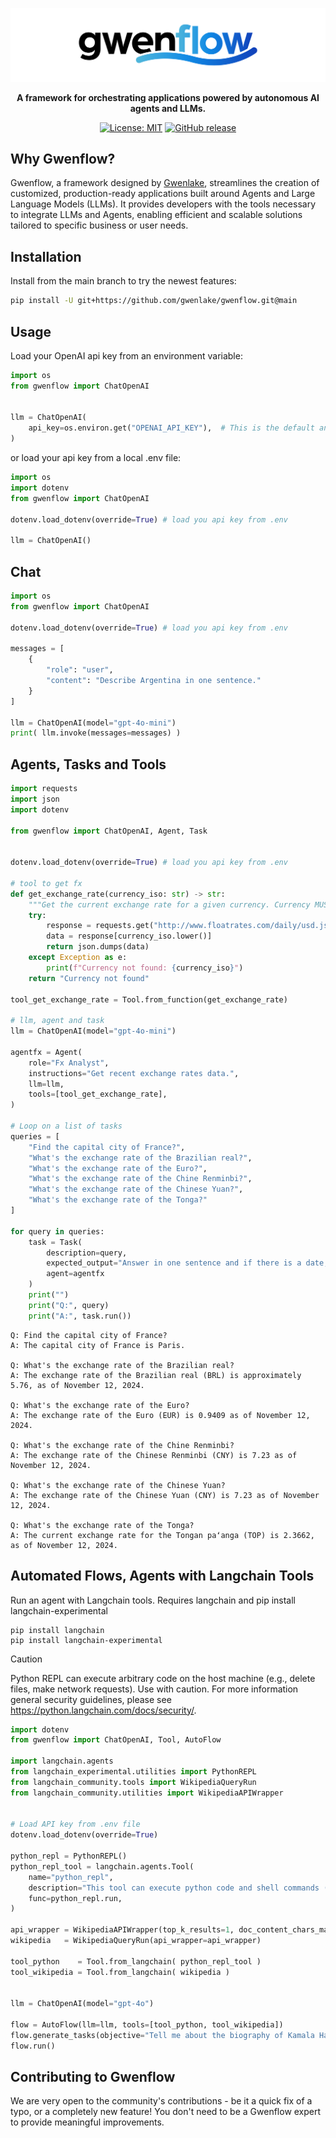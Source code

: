 <div align="center">

![Logo of Gwenflow](./docs/images/gwenflow.png)

**A framework for orchestrating applications powered by autonomous AI agents and LLMs.**

[![License: MIT](https://img.shields.io/badge/License-MIT-green.svg)](https://opensource.org/licenses/MIT)
[![GitHub release](https://img.shields.io/github/v/release/gwenlake/gwenflow)](https://github.com/your-username/gwenflow/releases)


</div>


## Why Gwenflow?

Gwenflow, a framework designed by [Gwenlake](https://gwenlake.com), 
streamlines the creation of customized, production-ready applications built around Agents and
Large Language Models (LLMs). It provides developers with the tools necessary
to integrate LLMs and Agents, enabling efficient and
scalable solutions tailored to specific business or user needs.

## Installation

Install from the main branch to try the newest features:

```bash
pip install -U git+https://github.com/gwenlake/gwenflow.git@main
```

## Usage

Load your OpenAI api key from an environment variable:

```python
import os
from gwenflow import ChatOpenAI


llm = ChatOpenAI(
    api_key=os.environ.get("OPENAI_API_KEY"),  # This is the default and can be omitted
)
```

or load your api key from a local .env file:

```python
import os
import dotenv
from gwenflow import ChatOpenAI

dotenv.load_dotenv(override=True) # load you api key from .env

llm = ChatOpenAI()
```

## Chat

```python
import os
from gwenflow import ChatOpenAI

dotenv.load_dotenv(override=True) # load you api key from .env

messages = [
    {
        "role": "user",
        "content": "Describe Argentina in one sentence."
    }
]

llm = ChatOpenAI(model="gpt-4o-mini")
print( llm.invoke(messages=messages) )
```

## Agents, Tasks and Tools

```python
import requests
import json
import dotenv

from gwenflow import ChatOpenAI, Agent, Task


dotenv.load_dotenv(override=True) # load you api key from .env

# tool to get fx
def get_exchange_rate(currency_iso: str) -> str:
    """Get the current exchange rate for a given currency. Currency MUST be in iso format."""
    try:
        response = requests.get("http://www.floatrates.com/daily/usd.json").json()
        data = response[currency_iso.lower()]
        return json.dumps(data)
    except Exception as e:
        print(f"Currency not found: {currency_iso}")
    return "Currency not found"

tool_get_exchange_rate = Tool.from_function(get_exchange_rate)

# llm, agent and task
llm = ChatOpenAI(model="gpt-4o-mini")

agentfx = Agent(
    role="Fx Analyst",
    instructions="Get recent exchange rates data.",
    llm=llm,
    tools=[tool_get_exchange_rate],
)

# Loop on a list of tasks
queries = [
    "Find the capital city of France?",
    "What's the exchange rate of the Brazilian real?",
    "What's the exchange rate of the Euro?",
    "What's the exchange rate of the Chine Renminbi?",
    "What's the exchange rate of the Chinese Yuan?",
    "What's the exchange rate of the Tonga?"
]

for query in queries:
    task = Task(
        description=query,
        expected_output="Answer in one sentence and if there is a date, mention this date.",
        agent=agentfx
    )
    print("")
    print("Q:", query)
    print("A:", task.run())
```


```
Q: Find the capital city of France?
A: The capital city of France is Paris.

Q: What's the exchange rate of the Brazilian real?
A: The exchange rate of the Brazilian real (BRL) is approximately 5.76, as of November 12, 2024.

Q: What's the exchange rate of the Euro?
A: The exchange rate of the Euro (EUR) is 0.9409 as of November 12, 2024.

Q: What's the exchange rate of the Chine Renminbi?
A: The exchange rate of the Chinese Renminbi (CNY) is 7.23 as of November 12, 2024.

Q: What's the exchange rate of the Chinese Yuan?
A: The exchange rate of the Chinese Yuan (CNY) is 7.23 as of November 12, 2024.

Q: What's the exchange rate of the Tonga?
A: The current exchange rate for the Tongan paʻanga (TOP) is 2.3662, as of November 12, 2024.
```

## Automated Flows, Agents with Langchain Tools

Run an agent with Langchain tools. Requires langchain and pip install langchain-experimental
```
pip install langchain
pip install langchain-experimental
```

> [!CAUTION]  
> Python REPL can execute arbitrary code on the host machine (e.g., delete files, make network requests). Use with caution.
> For more information general security guidelines, please see https://python.langchain.com/docs/security/.

```python
import dotenv
from gwenflow import ChatOpenAI, Tool, AutoFlow

import langchain.agents
from langchain_experimental.utilities import PythonREPL
from langchain_community.tools import WikipediaQueryRun
from langchain_community.utilities import WikipediaAPIWrapper


# Load API key from .env file
dotenv.load_dotenv(override=True)

python_repl = PythonREPL()
python_repl_tool = langchain.agents.Tool(
    name="python_repl",
    description="This tool can execute python code and shell commands (pip commands to modules installation) Use with caution",
    func=python_repl.run,
)

api_wrapper = WikipediaAPIWrapper(top_k_results=1, doc_content_chars_max=5000)
wikipedia   = WikipediaQueryRun(api_wrapper=api_wrapper)

tool_python    = Tool.from_langchain( python_repl_tool )
tool_wikipedia = Tool.from_langchain( wikipedia )


llm = ChatOpenAI(model="gpt-4o")

flow = AutoFlow(llm=llm, tools=[tool_python, tool_wikipedia])
flow.generate_tasks(objective="Tell me about the biography of Kamala Harris and produce a pptx name biography_auto.pptx")
flow.run()
```

## Contributing to Gwenflow

We are very open to the community's contributions - be it a quick fix of a typo, or a completely new feature! You don't need to be a Gwenflow expert to provide meaningful improvements.
